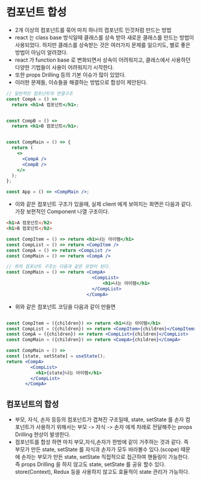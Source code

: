 # 컴포넌트 합성

- 2개 이상의 컴포넌트를 묶어 마치 하나의 컴포넌트 인것처럼 만드는 방법
- react 는 class base 방식일때 클래스를 상속 받아 새로운 클래스를 만드는
  방법이 사용되었다. 하지만 클래스를 상속받는 것은 여러가지 문제를 일으키도,
  별로 좋은 방법이 아님이 알려졌다.
- react 가 function base 로 변화되면서 상속이 어려워지고, 클래스에서
  사용하던 다양한 기법들이 사용이 어려워지기 시작한다.
- 또한 props Drilling 등의 기본 이슈가 많이 있었다.
- 이러한 문제들, 이슈들을 해결하는 방법으로 합성이 제안된다.

```jsx
// 일반적인 컴포넌트의 연결구조
const CompA = () =>
  return <h1>A 컴포넌트</h1>;


const CompB = () =>
  return <h1>B 컴포넌트</h1>;


const CompMain = () => {
  return (
    <>
      <CompA />
      <CompB />
    </>
  );
};

const App = () => <CompMain />;
```

- 이와 같은 컴포넌트 구조가 있을때, 실제 client 에게 보여지는 화면은 다음과 같다.
  가장 보편적인 Component 나열 구조이다.

```html
<h1>A 컴포넌트</h2>
<h1>B 컴포넌트</h2>
```

```jsx
const CompItem = () => return <h1>나는 아이템</h1>
const CompList = () => return <CompItem />
const CompA = () => return <CompList />
const CompMain = () => return <CompA />

// 위의 컴포넌트 구조는 다음과 같은 모양이 된다.
const CompMain = () => return <CompA>
                                <CompList>
                                    <h1>나는 아이템</h1>
                                </CompList>
                              </CompA>
```

- 위와 같은 컴포넌트 코딩을 다음과 같이 만들면

```jsx

const CompItem = ({children}) => return <h1>나는 아이템</h1>
const CompList = ({children}) => return <CompItem>{children}</CompItem>
const CompA = ({children}) => return <CompList>{children}</CompList>
const CompMain = ({children}) => return <CompA>{children}</CompA>

const CompMain = () =>
const [state, setState] = useState();
return <CompA>
         <CompList>
           <h1>{state}나는 아이템</h1>
         </CompList>
       </CompA>
```

## 컴포넌트의 합성

- 부모, 자식, 손자 등등의 컴포넌트가 겹쳐진 구조일때, state, setState 를 손자
  컴포넌트가 사용하기 위해서는 부모 -> 자식 -> 손자 에게 차례로 전달해주는 props
  Drilling 현상이 발생한다.
- 컴포넌트를 합성 하면 마치 부모,자식,손자가 한방에 같이 거주하는 것과 같다.
  즉 부모가 만든 state, setState 를 자식과 손자가 모두 바라볼수 있다.(scope)
  때문에 손자는 부모가 만든 state, setState 직접적으로 접근하여 핸들링이
  가능한다. 즉 props Drilling 을 하지 않고도 state, setState 를 공유 할수 있다.
  store(Context), Redux 등을 사용하지 않고도 효율적이 state 관리가 가능하다.
